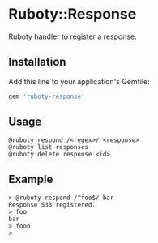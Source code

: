 # Ruboty::Response

Ruboty handler to register a response.

## Installation

Add this line to your application's Gemfile:

```ruby
gem 'ruboty-response'
```

## Usage

```
@ruboty respond /<regex>/ <response>
@ruboty list responses
@ruboty delete response <id>
```

## Example

```
> @ruboty respond /^foo$/ bar
Response 533 registered.
> foo
bar
> fooo
>
```
